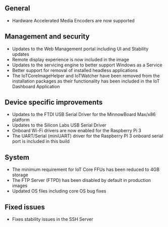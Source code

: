 ## General
- Hardware Accelerated Media Encoders are now supported

## Management and security
- Updates to the Web Management portal including UI and Stability updates
- Remote display experience is now included in the image
- Updates to the servicing engine to better support Windows as a Service
- Better support for removal of installed headless applications
- The IoTCoreImageHelper and IoTWatcher have been removed from the installation packages as their functionality has been included in the IoT Dashboard Application

## Device specific improvements
- Updates to the FTDI USB Serial Driver for the MinnowBoard Max/x86 platform
- Updates to the Silicon Labs USB Serial Driver
- Onboard Wi-Fi drivers are now enabled for the Raspberry Pi 3
- The UART/Serial (miniUART) driver for the Raspberry PI 3 onboard serial port is included in this build

## System
- The minimum requirement for IoT Core FFUs has been reduced to 4GB storage
- The FTP Server (FTPD) has been disabled by default in production images
- Updated OS files including core OS bug fixes

## Fixed issues
- Fixes stability issues in the SSH Server